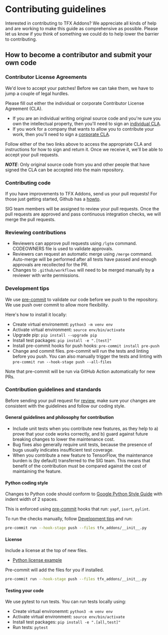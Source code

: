 # Contributing guidelines

Interested in contributing to TFX Addons? We appreciate all kinds of help and are working to make this guide as comprehensive as possible. 
Please let us know if you think of something we could do to help lower the barrier to contributing.

## How to become a contributor and submit your own code

### Contributor License Agreements

We'd love to accept your patches! Before we can take them, we have to jump a couple of legal hurdles.

Please fill out either the individual or corporate Contributor License Agreement (CLA).

  * If you are an individual writing original source code and you're sure you own the intellectual property, then you'll need to sign an [individual CLA](https://code.google.com/legal/individual-cla-v1.0.html).
  * If you work for a company that wants to allow you to contribute your work, then you'll need to sign a [corporate CLA](https://code.google.com/legal/corporate-cla-v1.0.html).

Follow either of the two links above to access the appropriate CLA and instructions for how to sign and return it. Once we receive it, we'll be able to accept your pull requests.

***NOTE***: Only original source code from you and other people that have signed the CLA can be accepted into the main repository.

### Contributing code

If you have improvements to TFX Addons, send us your pull requests! For those
just getting started, Github has a [howto](https://help.github.com/articles/using-pull-requests/).

SIG team members will be assigned to review your pull requests. Once the pull requests are approved and pass continuous integration checks, we will merge the pull requests.

### Reviewing contributions

- Reviewers can approve pull requests using `/lgtm` command. CODEOWNERS file is used to validate approvals.
- Reviewers can request an automatic merge using `/merge` command. Auto-merge will be performed after all tests have passed and enough approvals are recollected for the PR.
- Changes to `.github/workflows` will need to be merged manually by a reviewer with write permissions.

### Development tips

We use [pre-commit](https://pre-commit.com/) to validate our code before we push to the repository. We use push over commit to allow more flexibility.

Here's how to install it locally:
- Create virtual environemnt: `python3 -m venv env`
- Activate virtual environment: `source env/bin/activate`
- Upgrade pip: `pip install --upgrade pip`
- Install test packages: `pip install -e ".[test]"`
- Install pre-commit hooks for push hooks: `pre-commit install pre-push`
- Change and commit files. pre-commit will run the tests and linting before you push. You can also manually trigger the tests and linting with `pre-commit run --hook-stage push --all-files`

Note that pre-commit will be run via GitHub Action automatically for new PRs.

### Contribution guidelines and standards

Before sending your pull request for
[review](https://github.com/tensorflow/tfx-addons/pulls),
make sure your changes are consistent with the guidelines and follow our coding style.

#### General guidelines and philosophy for contribution

* Include unit tests when you contribute new features, as they help to
  a) prove that your code works correctly, and b) guard against future breaking
  changes to lower the maintenance cost.
* Bug fixes also generally require unit tests, because the presence of bugs
  usually indicates insufficient test coverage.
* When you contribute a new feature to TensorFlow, the maintenance burden is (by
  default) transferred to the SIG team. This means that benefit of the
  contribution must be compared against the cost of maintaining the feature.

#### Python coding style

Changes to Python code should conform to
[Google Python Style Guide](https://google.github.io/styleguide/pyguide.html) with indent width of 2 spaces.

This is enforced using [pre-commit](https://pre-commit.com/) hooks that run: `yapf`, `isort`, `pylint`.

To run the checks manually, follow [Development tips](#development-tips) and run:
```bash
pre-commit run --hook-stage push --files tfx_addons/__init__.py
```

#### License

Include a license at the top of new files.

* [Python license example](https://github.com/tensorflow/tensorflow/blob/master/tensorflow/python/ops/nn.py#L1)

Pre-commit will add the files for you if installed.

```bash
pre-commit run --hook-stage push --files tfx_addons/__init__.py
```

#### Testing your code

We use pytest to run tests. You can run tests locally using:

- Create virtual environemnt: `python3 -m venv env`
- Activate virtual environment: `source env/bin/activate`
- Install test packages: `pip install -e ".[all,test]"`
- Run tests: `pytest`